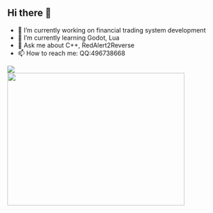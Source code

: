 ## Hi there 👋

- 🔭 I’m currently working on financial trading system development
- 🌱 I’m currently learning Godot, Lua
- 💬 Ask me about C++, RedAlert2Reverse
- 📫 How to reach me: QQ:496738668

![](https://komarev.com/ghpvc/?username=TTopoo&color=blue&style=for-the-badge)  
<img src="https://wakatime.com/share/@Topo/bb92c6f6-5836-4d5c-a209-47cb7534cdf0.png" style="width: 400px; height: 300px;"/>

